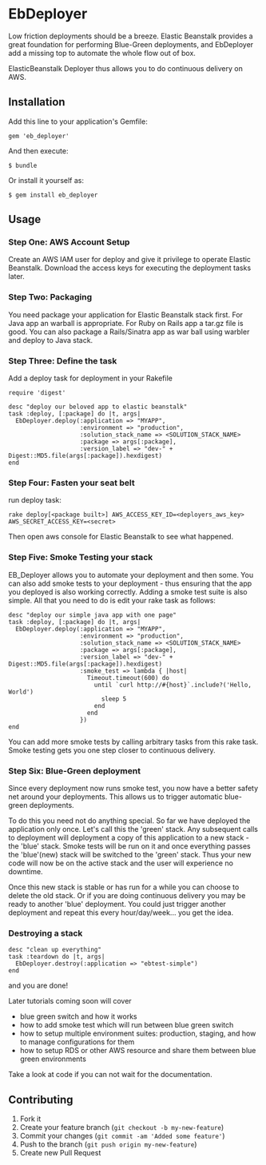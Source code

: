 # EbDeployer

Low friction deployments should be a breeze. Elastic Beanstalk provides a great foundation for performing Blue-Green deployments, and EbDeployer add a missing top to automate the whole flow out of box.

ElasticBeanstalk Deployer thus allows you to do continuous delivery on AWS.

## Installation

Add this line to your application's Gemfile:

    gem 'eb_deployer'

And then execute:

    $ bundle

Or install it yourself as:

    $ gem install eb_deployer

## Usage

### Step One: AWS Account Setup

Create an AWS IAM user for deploy and give it privilege to operate Elastic Beanstalk. Download the access keys for executing the deployment tasks later.

### Step Two: Packaging

You need package your application for Elastic Beanstalk stack first. For Java app an warball is appropriate. For Ruby on Rails app a tar.gz file is good. You can also package a Rails/Sinatra app as war ball using warbler and deploy to Java stack.


### Step Three: Define the task
Add a deploy task for deployment in your Rakefile

    require 'digest'

    desc "deploy our beloved app to elastic beanstalk"
    task :deploy, [:package] do |t, args|
      EbDeployer.deploy(:application => "MYAPP",
                        :environment => "production",
                        :solution_stack_name => <SOLUTION_STACK_NAME>
                        :package => args[:package],
                        :version_label => "dev-" + Digest::MD5.file(args[:package]).hexdigest)
    end

### Step Four: Fasten your seat belt
run deploy task:

    rake deploy[<package built>] AWS_ACCESS_KEY_ID=<deployers_aws_key> AWS_SECRET_ACCESS_KEY=<secret>
Then open aws console for Elastic Beanstalk to see what happened.


### Step Five: Smoke Testing your stack
EB_Deployer allows you to automate your deployment and then some. You can also add smoke tests to your deployment - thus ensuring that the app you deployed is also working correctly. 
Adding a smoke test suite is also simple. All that you need to do is edit your rake task as follows:

    desc "deploy our simple java app with one page"
    task :deploy, [:package] do |t, args|
      EbDeployer.deploy(:application => "MYAPP",
                        :environment => "production",
                        :solution_stack_name => <SOLUTION_STACK_NAME>
                        :package => args[:package],
                        :version_label => "dev-" + Digest::MD5.file(args[:package]).hexdigest)
                        :smoke_test => lambda { |host|
                          Timeout.timeout(600) do
                            until `curl http://#{host}`.include?('Hello, World')
                              sleep 5
                            end
                          end
                        })
    end                
You can add more smoke tests by calling arbitrary tasks from this rake task.
Smoke testing gets you one step closer to continuous delivery.
                      
### Step Six: Blue-Green deployment
Since every deployment now runs smoke test, you now have a better safety net around your deployments. This allows us to trigger automatic blue-green deployments. 

To do this you need not do anything special. So far we have deployed the application only once. Let's call this the 'green' stack. Any subsequent calls to deployment will deployment a copy of this application to a new stack - the 'blue' stack. Smoke tests will be run on it and once everything passes the 'blue'(new) stack will be switched to the 'green' stack. Thus your new code will now be on the active stack and the user will experience no downtime. 

Once this new stack is stable or has run for a while you can choose to delete the old stack. Or if you are doing continuous delivery you may be ready to another 'blue' deployment. You could just trigger another deployment and repeat this every hour/day/week... you get the idea.



### Destroying a stack
    desc "clean up everything"
    task :teardown do |t, args|
      EbDeployer.destroy(:application => "ebtest-simple")
    end
    
and you are done!

Later tutorials coming soon will cover
* blue green switch and how it works
* how to add smoke test which will run between blue green switch
* how to setup multiple environment suites: production, staging, and how to manage configurations for them
* how to setup RDS or other AWS resource and share them between blue green environments

Take a look at code if you can not wait for the documentation.


## Contributing

1. Fork it
2. Create your feature branch (`git checkout -b my-new-feature`)
3. Commit your changes (`git commit -am 'Added some feature'`)
4. Push to the branch (`git push origin my-new-feature`)
5. Create new Pull Request
